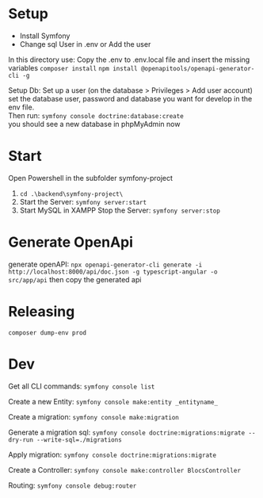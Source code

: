 # Setup
- Install Symfony
- Change sql User in .env or Add the user

In this directory use:
Copy the .env to .env.local file and insert the missing variables
``composer install``
``npm install @openapitools/openapi-generator-cli -g``

Setup Db:
Set up a user (on the database > Privileges > Add user account)  
set the database user, password and database you want for develop in the env file.  
Then run: ``symfony console doctrine:database:create``  
you should see a new database in phpMyAdmin now  

# Start
Open Powershell in the subfolder symfony-project
1. ``cd .\backend\symfony-project\``
2. Start the Server: ``symfony server:start``
3. Start MySQL in XAMPP
Stop the Server: ``symfony server:stop``

# Generate OpenApi
generate openAPI:
``npx openapi-generator-cli generate -i http://localhost:8000/api/doc.json -g typescript-angular -o src/app/api``
then copy the generated api

# Releasing
``composer dump-env prod``

# Dev
Get all CLI commands:
``symfony console list``

Create a new Entity:
``symfony console make:entity _entityname_``

Create a migration:
``symfony console make:migration``

Generate a migration sql:
``symfony console doctrine:migrations:migrate --dry-run --write-sql=./migrations``

Apply migration:
``symfony console doctrine:migrations:migrate``

Create a Controller:
``symfony console make:controller BlocsController``

Routing:
``symfony console debug:router``
